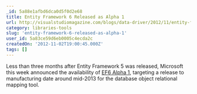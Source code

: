 ```yaml
---
_id: 5a88e1afbd6dca0d5f0d2e68
title: Entity Framework 6 Released as Alpha 1
url: http://visualstudiomagazine.com/blogs/data-driver/2012/11/entity-framework-6-alpha-1-announced.aspx
category: libraries-tools
slug: 'entity-framework-6-released-as-alpha-1'
user_id: 5a83ce59d6eb0005c4ecda2c
createdOn: '2012-11-02T19:00:45.000Z'
tags: []
---
```


Less than three months after Entity Framework 5 was released, Microsoft this week announced the availability of <a href="http://blogs.msdn.com/b/adonet/archive/2012/10/30/ef6-alpha-1-available-on-nuget.aspx" target="_blank">EF6 Alpha 1</a>, targeting a release to manufacturing date around mid-2013 for the database object relational mapping tool.
